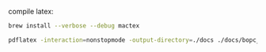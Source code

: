 compile latex:

```bash
brew install --verbose --debug mactex

pdflatex -interaction=nonstopmode -output-directory=./docs ./docs/bopc_report.tex
```
